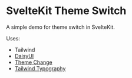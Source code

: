 # SvelteKit Theme Switch

A simple demo for theme switch in SvelteKit.

Uses:

- Tailwind
- [DaisyUI]
- [Theme Change]
- [Tailwind Typography]

<!-- Links -->

[tailwind]: https://tailwindcss.com/
[daisyui]: https://daisyui.com/
[theme change]: https://github.com/saadeghi/theme-change
[tailwind typography]:
  https://github.com/tailwindlabs/tailwindcss-typography
